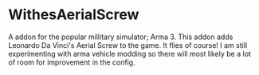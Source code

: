 # WithesAerialScrew
A addon for the popular millitary simulator; Arma 3. This addon adds Leonardo Da Vinci's Aerial Screw to the game. It flies of course! I am still experimenting with arma vehicle modding so there will most likely be a lot of room for improvement in the config.
